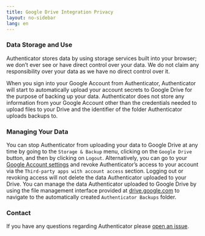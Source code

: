 ```yaml
---
title: Google Drive Integration Privacy
layout: no-sidebar
lang: en
---
```


### Data Storage and Use

Authenticator stores data by using storage services built into your browser; we don’t ever see or have direct control over your data. We do not claim any responsibility over your data as we have no direct control over it.

When you sign into your Google Account from Authenticator, Authenticator will start to automatically upload your account secrets to Google Drive for the purpose of backing up your data. Authenticator does not store any information from your Google Account other than the credentials needed to upload files to your Drive and the identifier of the folder Authenticator uploads backups to.

### Managing Your Data

You can stop Authenticator from uploading your data to Google Drive at any time by going to the `Storage & Backup` menu, clicking on the `Google Drive` button, and then by clicking on `Logout`. Alternatively, you can go to your [Google Account settings](https://myaccount.google.com/permissions) and revoke Authenticator’s access to your account via the `Third-party apps with account access` section. Logging out or revoking access will not delete the data Authenticator uploaded to your Drive. You can manage the data Authenticator uploaded to Google Drive by using the file management interface provided at [drive.google.com](https://drive.google.com/) to navigate to the automatically created `Authenticator Backups` folder.

### Contact

If you have any questions regarding Authenticator please [open an issue](https://github.com/Authenticator-Extension/Authenticator/issues/new).
